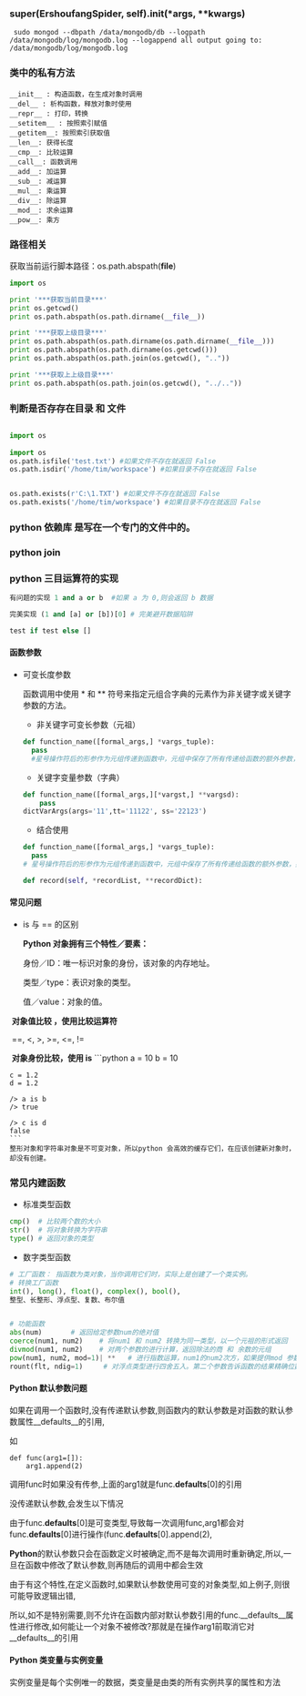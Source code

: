 ### super(ErshoufangSpider, self).__init__(*args, **kwargs)
```
 sudo mongod --dbpath /data/mongodb/db --logpath /data/mongodb/log/mongodb.log --logappend all output going to: /data/mongodb/log/mongodb.log
```
### 类中的私有方法
```
__init__ : 构造函数，在生成对象时调用
__del__ : 析构函数，释放对象时使用
__repr__ : 打印，转换
__setitem__ : 按照索引赋值
__getitem__: 按照索引获取值
__len__: 获得长度
__cmp__: 比较运算
__call__: 函数调用
__add__: 加运算
__sub__: 减运算
__mul__: 乘运算
__div__: 除运算
__mod__: 求余运算
__pow__: 乘方
```
### 路径相关
 获取当前运行脚本路径：os.path.abspath(__file__)
```python
import os

print '***获取当前目录***'
print os.getcwd()
print os.path.abspath(os.path.dirname(__file__))

print '***获取上级目录***'
print os.path.abspath(os.path.dirname(os.path.dirname(__file__)))
print os.path.abspath(os.path.dirname(os.getcwd()))
print os.path.abspath(os.path.join(os.getcwd(), ".."))

print '***获取上上级目录***'
print os.path.abspath(os.path.join(os.getcwd(), "../.."))

```
### 判断是否存存在目录 和 文件
``` python

import os
 
import os
os.path.isfile('test.txt') #如果文件不存在就返回 False
os.path.isdir('/home/tim/workspace') #如果目录不存在就返回 False


os.path.exists(r'C:\1.TXT') #如果文件不存在就返回 False
os.path.exists('/home/tim/workspace') #如果目录不存在就返回 False

```
### python 依赖库 是写在一个专门的文件中的。
### python join
### python 三目运算符的实现
``` python
有问题的实现 1 and a or b  #如果 a 为 0,则会返回 b 数据

完美实现 (1 and [a] or [b])[0] # 完美避开数据陷阱 

test if test else []
```
#### 函数参数
- 可变长度参数

  函数调用中使用 * 和 ** 符号来指定元组合字典的元素作为非关键字或关键字参数的方法。

  - 非关键字可变长参数（元祖）

  ```python
  def function_name([formal_args,] *vargs_tuple):
  	pass
    #星号操作符后的形参作为元组传递到函数中，元组中保存了所有传递给函数的额外参数，如果没给出额外参数元组为空。
  ```

  - 关键字变量参数（字典）
  ```python
  def function_name([formal_args,][*vargst,] **vargsd):
      pass
  dictVarArgs(args='11',tt='11122', ss='22123')
  ```

  - 结合使用
  ```python
  def function_name([formal_args,] *vargs_tuple):
  	pass
  # 星号操作符后的形参作为元组传递到函数中，元组中保存了所有传递给函数的额外参数，如果没给出额外参数元组为空。
  ```

  ```python
  def record(self, *recordList, **recordDict):
  ```


####  常见问题

- is 与 == 的区别

  **Python 对象拥有三个特性／要素：**

  身份／ID：唯一标识对象的身份，该对象的内存地址。

  类型／type：表识对象的类型。

  值／value：对象的值。

​        **对象值比较 ，使用比较运算符**

​         ==, <, >, >=, <=, !=

​        **对象身份比较，使用 is**
    ​```python
    a = 10
    b = 10
    
    c = 1.2
    d = 1.2
    
    /> a is b   
    /> true
    
    /> c is d 
    false
    ​```
    整形对象和字符串对象是不可变对象，所以python 会高效的缓存它们，在应该创建新对象时，却没有创建。

### 常见内建函数
- 标准类型函数
```Python
cmp()  # 比较两个数的大小
str()  # 将对象转换为字符串
type() # 返回对象的类型
```
- 数字类型函数
```python 
# 工厂函数： 指函数为类对象，当你调用它们时，实际上是创建了一个类实例。
# 转换工厂函数
int(), long(), float(), complex(), bool(), 
整型、长整形、浮点型、复数、布尔值


# 功能函数
abs(num)       # 返回给定参数num的绝对值
coerce(num1, num2)    # 将num1 和 num2 转换为同一类型，以一个元祖的形式返回
divmod(num1, num2)    # 对两个参数的进行计算，返回除法的商 和 余数的元组
pow(num1, num2, mod=1)| **   # 进行指数运算，num1的num2次方，如果提供mod 参数，则将结果对mod进行取余运算。
rount(flt, ndig=1)     # 对浮点类型进行四舍五入。第二个参数告诉函数的结果精确位数。返回值为浮点型

```

#### Python 默认参数问题

如果在调用一个函数时,没有传递默认参数,则函数内的默认参数是对函数的默认参数属性__defaults__的引用,

如

```
def func(arg1=[]):
    arg1.append(2)
```

调用func时如果没有传参,上面的arg1就是func.__defaults__[0]的引用

没传递默认参数,会发生以下情况

由于func.__defaults__[0]是可变类型,导致每一次调用func,arg1都会对func.__defaults__[0]进行操作(func.__defaults__[0].append(2),

**Python**的默认参数只会在函数定义时被确定,而不是每次调用时重新确定,所以,一旦在函数中修改了默认参数,则再随后的调用中都会生效

由于有这个特性,在定义函数时,如果默认参数使用可变的对象类型,如上例子,则很可能导致逻辑出错,

所以,如不是特别需要,则不允许在函数内部对默认参数引用的func.__defaults__属性进行修改,如何能让一个对象不被修改?那就是在操作arg1前取消它对__defaults__的引用



#### Python 类变量与实例变量

实例变量是每个实例唯一的数据，类变量是由类的所有实例共享的属性和方法